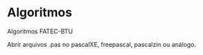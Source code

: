 # Algoritmos
 Algoritmos FATEC-BTU

Abrir arquivos .pas no pascalXE, freepascal, pascalzin ou análogo.
